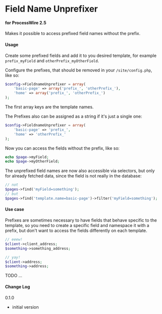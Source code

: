 # Field Name Unprefixer

#### for ProcessWire 2.5

Makes it possible to access prefixed field names without the prefix.

#### Usage

Create some prefixed fields and add it to you desired template, for example `prefix_myField` and `otherPrefix_myOtherField`.

Configure the prefixes, that should be removed in your `/site/config.php`, like so:

```PHP
$config->FieldnameUnprefixer = array(
	'basic-page' => array('prefix_', 'otherPrefix_'),
	'home' => array('prefix_', 'otherPrefix_')
);
```
The first array keys are the template names.

The Prefixes also can be assigned as a string if it's just a single one:

```PHP
$config->FieldnameUnprefixer = array(
	'basic-page' => 'prefix_',
	'home' => 'otherPrefix_'
);
```

Now you can access the fields without the prefix, like so:

```PHP
echo $page->myField;
echo $page->myOtherField;
```

The unprefixed field names are now also accessible via selectors, but only for already fetched data, since the field is not really in the database:

```PHP
// not
$pages->find('myField=something');
// but
$pages->find('template.name=basic-page')->filter('myField=something');
```

#### Use case

Prefixes are sometimes necessary to have fields that behave specific to the template, so you need to create a specific field and namespace it with a prefix, but don't want to access the fields differently on each template.


```PHP
// eeew!
$client->client_address;
$something->something_address;

// yay!
$client->address;
$something->address;
```


TODO ...

#### Change Log

0.1.0

- initial version

